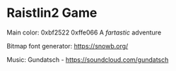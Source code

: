 
# Raistlin2 Game
Main color:
0xbf2522
0xffe066
A *fartastic* adventure

Bitmap font generator:
https://snowb.org/

Music: 
Gundatsch - https://soundcloud.com/gundatsch